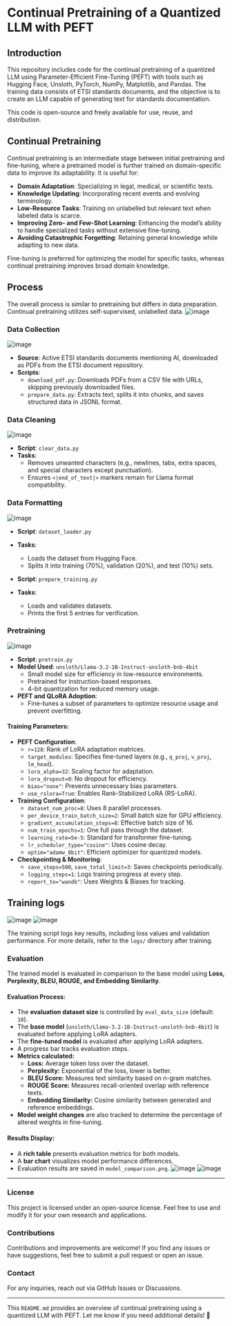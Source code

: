 # Continual Pretraining of a Quantized LLM with PEFT

## Introduction
This repository includes code for the continual pretraining of a quantized LLM using Parameter-Efficient Fine-Tuning (PEFT) with tools such as Hugging Face, Unsloth, PyTorch, NumPy, Matplotlib, and Pandas. The training data consists of ETSI standards documents, and the objective is to create an LLM capable of generating text for standards documentation.

This code is open-source and freely available for use, reuse, and distribution.

## Continual Pretraining
Continual pretraining is an intermediate stage between initial pretraining and fine-tuning, where a pretrained model is further trained on domain-specific data to improve its adaptability. It is useful for:
- **Domain Adaptation**: Specializing in legal, medical, or scientific texts.
- **Knowledge Updating**: Incorporating recent events and evolving terminology.
- **Low-Resource Tasks**: Training on unlabelled but relevant text when labeled data is scarce.
- **Improving Zero- and Few-Shot Learning**: Enhancing the model’s ability to handle specialized tasks without extensive fine-tuning.
- **Avoiding Catastrophic Forgetting**: Retaining general knowledge while adapting to new data.

Fine-tuning is preferred for optimizing the model for specific tasks, whereas continual pretraining improves broad domain knowledge.

## Process
The overall process is similar to pretraining but differs in data preparation. Continual pretraining utilizes self-supervised, unlabelled data.
![image](https://github.com/user-attachments/assets/092b762f-f0a8-496b-bf57-93d5c6424279)

### Data Collection
![image](https://github.com/user-attachments/assets/50d0eab1-b342-48f7-bb1a-91c05503c9a3)

- **Source**: Active ETSI standards documents mentioning AI, downloaded as PDFs from the ETSI document repository.
- **Scripts**:
  - `download_pdf.py`: Downloads PDFs from a CSV file with URLs, skipping previously downloaded files.
  - `prepare_data.py`: Extracts text, splits it into chunks, and saves structured data in JSONL format.

### Data Cleaning
![image](https://github.com/user-attachments/assets/5a423915-f266-4d5b-bec1-5c861609c64c)

- **Script**: `clear_data.py`
- **Tasks**:
  - Removes unwanted characters (e.g., newlines, tabs, extra spaces, and special characters except punctuation).
  - Ensures `<|end_of_text|>` markers remain for Llama format compatibility.

### Data Formatting
![image](https://github.com/user-attachments/assets/ea2909be-4221-4f19-ac67-3ed278a8a9e4)

- **Script**: `dataset_loader.py`
- **Tasks**:
  - Loads the dataset from Hugging Face.
  - Splits it into training (70%), validation (20%), and test (10%) sets.

- **Script**: `prepare_training.py`
- **Tasks**:
  - Loads and validates datasets.
  - Prints the first 5 entries for verification.

### Pretraining
![image](https://github.com/user-attachments/assets/6118f46e-184e-40dc-9a37-dadb9a8b6187)

- **Script**: `pretrain.py`
- **Model Used**: `unsloth/Llama-3.2-1B-Instruct-unsloth-bnb-4bit`
  - Small model size for efficiency in low-resource environments.
  - Pretrained for instruction-based responses.
  - 4-bit quantization for reduced memory usage.
- **PEFT and QLoRA Adoption**:
  - Fine-tunes a subset of parameters to optimize resource usage and prevent overfitting.

#### Training Parameters:
- **PEFT Configuration**:
  - `r=128`: Rank of LoRA adaptation matrices.
  - `target_modules`: Specifies fine-tuned layers (e.g., `q_proj`, `v_proj`, `lm_head`).
  - `lora_alpha=32`: Scaling factor for adaptation.
  - `lora_dropout=0`: No dropout for efficiency.
  - `bias="none"`: Prevents unnecessary bias parameters.
  - `use_rslora=True`: Enables Rank-Stabilized LoRA (RS-LoRA).
- **Training Configuration**:
  - `dataset_num_proc=8`: Uses 8 parallel processes.
  - `per_device_train_batch_size=2`: Small batch size for GPU efficiency.
  - `gradient_accumulation_steps=8`: Effective batch size of 16.
  - `num_train_epochs=1`: One full pass through the dataset.
  - `learning_rate=5e-5`: Standard for transformer fine-tuning.
  - `lr_scheduler_type="cosine"`: Uses cosine decay.
  - `optim="adamw_8bit"`: Efficient optimizer for quantized models.
- **Checkpointing & Monitoring**:
  - `save_steps=500`, `save_total_limit=3`: Saves checkpoints periodically.
  - `logging_steps=1`: Logs training progress at every step.
  - `report_to="wandb"`: Uses Weights & Biases for tracking.


## Training logs
![image](https://github.com/user-attachments/assets/85624d83-b50e-4f40-bcd5-503920308878)
![image](https://github.com/user-attachments/assets/df27ac43-4663-4866-b329-0386db024452)

The training script logs key results, including loss values and validation performance. For more details, refer to the `logs/` directory after training.


### Evaluation

The trained model is evaluated in comparison to the base model using **Loss, Perplexity, BLEU, ROUGE, and Embedding Similarity**.

#### **Evaluation Process:**
- The **evaluation dataset size** is controlled by `eval_data_size` (default: `10`).
- The **base model** (`unsloth/Llama-3.2-1B-Instruct-unsloth-bnb-4bit`) is evaluated before applying LoRA adapters.
- The **fine-tuned model** is evaluated after applying LoRA adapters.
- A progress bar tracks evaluation steps.
- **Metrics calculated:**
  - **Loss:** Average token loss over the dataset.
  - **Perplexity:** Exponential of the loss, lower is better.
  - **BLEU Score:** Measures text similarity based on n-gram matches.
  - **ROUGE Score:** Measures recall-oriented overlap with reference texts.
  - **Embedding Similarity:** Cosine similarity between generated and reference embeddings.
- **Model weight changes** are also tracked to determine the percentage of altered weights in fine-tuning.

#### **Results Display:**
- A **rich table** presents evaluation metrics for both models.
- A **bar chart** visualizes model performance differences.
- Evaluation results are saved in `model_comparison.png`.
  ![image](https://github.com/user-attachments/assets/399746d2-ef20-4180-ada0-4218f25637a8)
  ![image](https://github.com/user-attachments/assets/26688baa-092d-4601-aa8d-f4845e5f6ac1)
---

### License
This project is licensed under an open-source license. Feel free to use and modify it for your own research and applications.

### Contributions
Contributions and improvements are welcome! If you find any issues or have suggestions, feel free to submit a pull request or open an issue.

### Contact
For any inquiries, reach out via GitHub Issues or Discussions.

---

This `README.md` provides an overview of continual pretraining using a quantized LLM with PEFT. Let me know if you need additional details! 🚀

